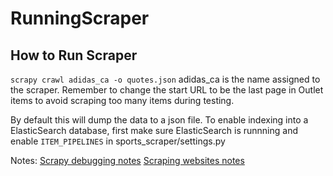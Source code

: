 # RunningScraper

## How to Run Scraper
`scrapy crawl adidas_ca -o quotes.json`
adidas_ca is the name assigned to the scraper. Remember to change the start URL to be the last page in Outlet items to avoid scraping too many items during testing.

By default this will dump the data to a json file. To enable indexing into a ElasticSearch database, first make sure ElasticSearch is runnning and enable `ITEM_PIPELINES` in sports_scraper/settings.py

Notes:
[Scrapy debugging notes](https://github.com/MinuraSilva/RunningScraper/blob/master/other/scrapy_commands.py)
[Scraping websites notes](https://github.com/MinuraSilva/RunningScraper/blob/master/scrapy-scraping-notes..md)
